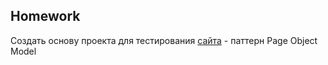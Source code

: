 ## Homework

Создать основу проекта для тестирования [сайта](http://the-internet.herokuapp.com/) - паттерн Page Object Model
